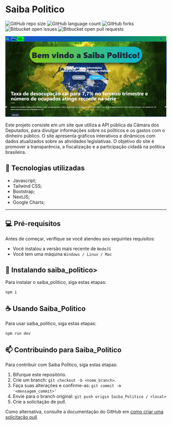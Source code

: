 # Saiba Politico

![GitHub repo size](https://img.shields.io/github/repo-size/iuricode/README-template?style=for-the-badge)
![GitHub language count](https://img.shields.io/github/languages/count/iuricode/README-template?style=for-the-badge)
![GitHub forks](https://img.shields.io/github/forks/iuricode/README-template?style=for-the-badge)
![Bitbucket open issues](https://img.shields.io/bitbucket/issues/iuricode/README-template?style=for-the-badge)
![Bitbucket open pull requests](https://img.shields.io/bitbucket/pr-raw/iuricode/README-template?style=for-the-badge)

<img src="https://github.com/MarcosSkL/portifolioweb/blob/Main/public/assets/Projetos/Saiba_Politico.png?raw=true" alt="Exemplo imagem">

Este projeto consiste em um site que utiliza a API pública da Câmara dos Deputados, para
divulgar informações sobre os políticos e os gastos com o dinheiro público. O site apresenta
gráficos interativos e dinâmicos com dados atualizados sobre as atividades legislativas. O
objetivo do site é promover a transparência, a fiscalização e a participação cidadã na
política brasileira.

## 💼 Tecnologias utilizadas

- Javascript;
- Tailwind CSS;
- Bootstrap;
- NextJS;
- Google Charts;

---


## 💻 Pré-requisitos

Antes de começar, verifique se você atendeu aos seguintes requisitos:

- Você instalou a versão mais recente de `NodeJS`
- Você tem uma máquina `Windows / Linux / Mac`

## 🚀 Instalando saiba_politico>

Para instalar o saiba_politico, siga estas etapas:
```
npm i
```

## ☕ Usando Saiba_Politico

Para usar saiba_politico, siga estas etapas:

```
npm run dev
```

## 📫 Contribuindo para Saiba_Politico

Para contribuir com Saiba Politico, siga estas etapas:

1. Bifurque este repositório.
2. Crie um branch: `git checkout -b <nome_branch>`.
3. Faça suas alterações e confirme-as: `git commit -m '<mensagem_commit>'`
4. Envie para o branch original: `git push origin Saiba_Politico / <local>`
5. Crie a solicitação de pull.

Como alternativa, consulte a documentação do GitHub em [como criar uma solicitação pull](https://help.github.com/en/github/collaborating-with-issues-and-pull-requests/creating-a-pull-request).

